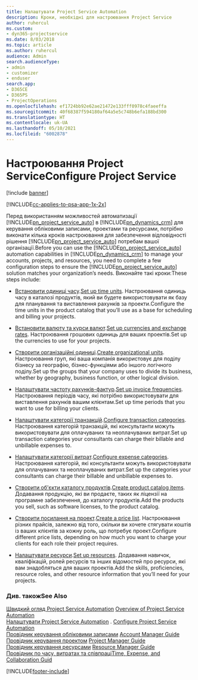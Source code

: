 ```yaml
---
title: Налаштувати Project Service Automation
description: Кроки, необхідні для настроювання Project Service
author: ruhercul
ms.custom:
- dyn365-projectservice
ms.date: 8/03/2018
ms.topic: article
ms.author: ruhercul
audience: Admin
search.audienceType:
- admin
- customizer
- enduser
search.app:
- D365CE
- D365PS
- ProjectOperations
ms.openlocfilehash: ef1724bb92e62ae21472e133fff0978c4faeeffa
ms.sourcegitcommit: 40f68387f594180af64a5e5c748b6efa188bd300
ms.translationtype: HT
ms.contentlocale: uk-UA
ms.lasthandoff: 05/10/2021
ms.locfileid: "6002878"
---
```

# <a name="configure-project-service"></a><span data-ttu-id="47e7a-103">Настроювання Project Service</span><span class="sxs-lookup"><span data-stu-id="47e7a-103">Configure Project Service</span></span>

[!include [banner](../includes/psa-now-project-operations.md)]

[!INCLUDE[cc-applies-to-psa-app-1x-2x](../includes/cc-applies-to-psa-app-1x-2x.md)]

<span data-ttu-id="47e7a-104">Перед використанням можливостей автоматизації [!INCLUDE[pn_project_service_auto](../includes/pn-project-service-auto.md)] в [!INCLUDE[pn_dynamics_crm](../includes/pn-dynamics-crm.md)] для керування обліковими записами, проектами та ресурсами, потрібно виконати кілька кроків настроювання для забезпечення відповідності рішення [!INCLUDE[pn_project_service_auto](../includes/pn-project-service-auto.md)] потребам вашої організації.</span><span class="sxs-lookup"><span data-stu-id="47e7a-104">Before you can use the [!INCLUDE[pn_project_service_auto](../includes/pn-project-service-auto.md)] automation capabilities in [!INCLUDE[pn_dynamics_crm](../includes/pn-dynamics-crm.md)] to manage your accounts, projects, and resources, you need to complete a few configuration steps to ensure the [!INCLUDE[pn_project_service_auto](../includes/pn-project-service-auto.md)] solution matches your organization’s needs.</span></span> <span data-ttu-id="47e7a-105">Виконайте такі кроки:</span><span class="sxs-lookup"><span data-stu-id="47e7a-105">These steps include:</span></span>  
  
-   <span data-ttu-id="47e7a-106">[Встановити одиниці часу](../psa/set-up-time-units.md).</span><span class="sxs-lookup"><span data-stu-id="47e7a-106">[Set up time units](../psa/set-up-time-units.md).</span></span> <span data-ttu-id="47e7a-107">Настроювання одиниць часу в каталозі продуктів, який ви будете використовувати як базу для планування та виставлення рахунків за проекти.</span><span class="sxs-lookup"><span data-stu-id="47e7a-107">Configure the time units in the product catalog that you’ll use as a base for scheduling and billing your projects.</span></span>  
  
-   <span data-ttu-id="47e7a-108">[Встановити валюту та курси валют](../psa/set-up-currencies-exchange-rates.md).</span><span class="sxs-lookup"><span data-stu-id="47e7a-108">[Set up currencies and exchange rates](../psa/set-up-currencies-exchange-rates.md).</span></span> <span data-ttu-id="47e7a-109">Настроювання грошових одиниць для ваших проектів.</span><span class="sxs-lookup"><span data-stu-id="47e7a-109">Set up the currencies to use for your projects.</span></span>  
  
-   <span data-ttu-id="47e7a-110">[Створити організаційні одиниці](../psa/create-organizational-units.md).</span><span class="sxs-lookup"><span data-stu-id="47e7a-110">[Create organizational units](../psa/create-organizational-units.md).</span></span> <span data-ttu-id="47e7a-111">Настроювання груп, які ваша компанія використовує для поділу бізнесу за географію, бізнес-функціями або іншого логічного поділу.</span><span class="sxs-lookup"><span data-stu-id="47e7a-111">Set up the groups that your company uses to divide its business, whether by geography, business function, or other logical division.</span></span>  
  
-   <span data-ttu-id="47e7a-112">[Налаштувати частоту рахунків-фактур](../psa/set-up-invoice-frequencies.md).</span><span class="sxs-lookup"><span data-stu-id="47e7a-112">[Set up invoice frequencies](../psa/set-up-invoice-frequencies.md).</span></span> <span data-ttu-id="47e7a-113">Настроювання періодів часу, які потрібно використовувати для виставлення рахунків вашим клієнтам.</span><span class="sxs-lookup"><span data-stu-id="47e7a-113">Set up time periods that you want to use for billing your clients.</span></span>  
  
-   <span data-ttu-id="47e7a-114">[Налаштувати категорії транзакцій](../psa/configure-transaction-categories.md).</span><span class="sxs-lookup"><span data-stu-id="47e7a-114">[Configure transaction categories](../psa/configure-transaction-categories.md).</span></span> <span data-ttu-id="47e7a-115">Настроювання категорій транзакцій, які консультанти можуть використовувати для оплачуваних та неоплачуваних витрат.</span><span class="sxs-lookup"><span data-stu-id="47e7a-115">Set up transaction categories your consultants can charge their billable and unbillable expenses to.</span></span>  
  
-   <span data-ttu-id="47e7a-116">[Налаштувати категорії витрат](../psa/configure-expense-categories.md).</span><span class="sxs-lookup"><span data-stu-id="47e7a-116">[Configure expense categories](../psa/configure-expense-categories.md).</span></span> <span data-ttu-id="47e7a-117">Настроювання категорій, які консультанти можуть використовувати для оплачуваних та неоплачуваних витрат.</span><span class="sxs-lookup"><span data-stu-id="47e7a-117">Set up the categories your consultants can charge their billable and unbillable expenses to.</span></span>  
  
-   <span data-ttu-id="47e7a-118">[Створити об'єкти каталогу продуктів](../psa/create-product-catalog-items.md).</span><span class="sxs-lookup"><span data-stu-id="47e7a-118">[Create product catalog items](../psa/create-product-catalog-items.md).</span></span> <span data-ttu-id="47e7a-119">Додавання продукцію, які ви продаєте, таких як ліцензії на програмне забезпечення, до каталогу продуктів.</span><span class="sxs-lookup"><span data-stu-id="47e7a-119">Add the products you sell, such as software licenses, to the product catalog.</span></span>  
  
-   <span data-ttu-id="47e7a-120">[Створити посилання на проект](../psa/create-price-list.md).</span><span class="sxs-lookup"><span data-stu-id="47e7a-120">[Create a price list](../psa/create-price-list.md).</span></span> <span data-ttu-id="47e7a-121">Настроювання різних прайсів, залежно від того, скільки ви хочете стягувати коштів із ваших клієнтів за кожну роль, що потребує проект.</span><span class="sxs-lookup"><span data-stu-id="47e7a-121">Configure different price lists, depending on how much you want to charge your clients for each role their project requires.</span></span>  
  
-   <span data-ttu-id="47e7a-122">[Налаштувати ресурси](../psa/set-up-resources.md).</span><span class="sxs-lookup"><span data-stu-id="47e7a-122">[Set up resources](../psa/set-up-resources.md).</span></span> <span data-ttu-id="47e7a-123">Додавання навичок, кваліфікацій, ролей ресурсів та інших відомостей про ресурси, які вам знадобляться для ваших проектів.</span><span class="sxs-lookup"><span data-stu-id="47e7a-123">Add the skills, proficiencies, resource roles, and other resource information that you’ll need for your projects.</span></span>  
  
### <a name="see-also"></a><span data-ttu-id="47e7a-124">Див. також</span><span class="sxs-lookup"><span data-stu-id="47e7a-124">See Also</span></span>  
 <span data-ttu-id="47e7a-125">[Швидкий огляд Project Service Automation](../psa/overview.md) </span><span class="sxs-lookup"><span data-stu-id="47e7a-125">[Overview of Project Service Automation](../psa/overview.md) </span></span>  
 <span data-ttu-id="47e7a-126">[Налаштувати Project Service Automation](../psa/configure.md) . </span><span class="sxs-lookup"><span data-stu-id="47e7a-126">[Configure Project Service Automation](../psa/configure.md) </span></span>  
 <span data-ttu-id="47e7a-127">[Провідник керування обліковими записами](../psa/account-manager-guide.md) </span><span class="sxs-lookup"><span data-stu-id="47e7a-127">[Account Manager Guide](../psa/account-manager-guide.md) </span></span>  
 <span data-ttu-id="47e7a-128">[Провідник керування проектом](../psa/project-manager-guide.md) </span><span class="sxs-lookup"><span data-stu-id="47e7a-128">[Project Manager Guide](../psa/project-manager-guide.md) </span></span>  
 <span data-ttu-id="47e7a-129">[Провідник керування ресурсами](../psa/resource-manager-guide.md) </span><span class="sxs-lookup"><span data-stu-id="47e7a-129">[Resource Manager Guide](../psa/resource-manager-guide.md) </span></span>  
 [<span data-ttu-id="47e7a-130">Провідник по часу, витратах та співпраці</span><span class="sxs-lookup"><span data-stu-id="47e7a-130">Time, Expense, and Collaboration Guid</span></span>](../psa/time-expense-collaboration-guide.md)


[!INCLUDE[footer-include](../includes/footer-banner.md)]